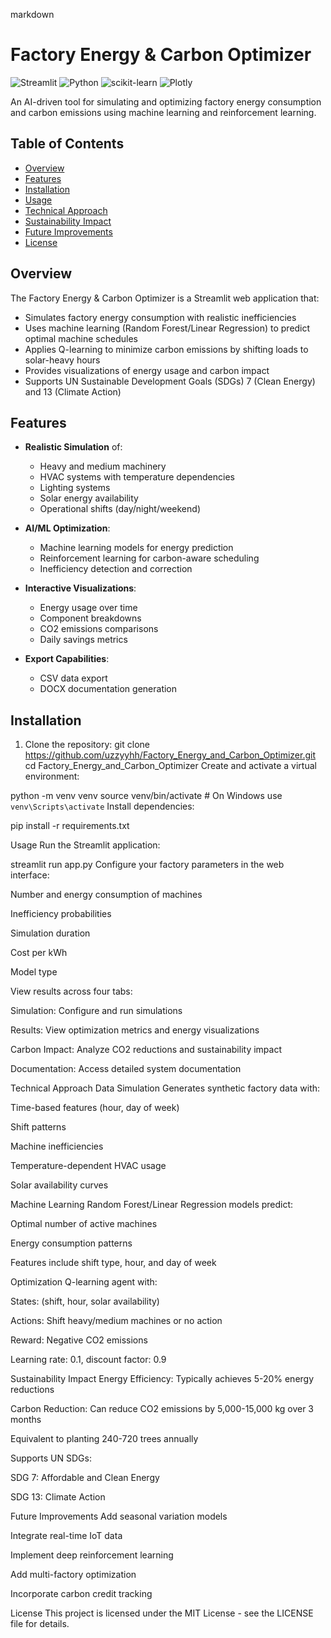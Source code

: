 markdown
# Factory Energy & Carbon Optimizer

![Streamlit](https://img.shields.io/badge/Streamlit-FF4B4B?style=for-the-badge&logo=Streamlit&logoColor=white)
![Python](https://img.shields.io/badge/Python-3776AB?style=for-the-badge&logo=python&logoColor=white)
![scikit-learn](https://img.shields.io/badge/scikit--learn-F7931E?style=for-the-badge&logo=scikit-learn&logoColor=white)
![Plotly](https://img.shields.io/badge/Plotly-3F4F75?style=for-the-badge&logo=plotly&logoColor=white)

An AI-driven tool for simulating and optimizing factory energy consumption and carbon emissions using machine learning and reinforcement learning.

## Table of Contents
- [Overview](#overview)
- [Features](#features)
- [Installation](#installation)
- [Usage](#usage)
- [Technical Approach](#technical-approach)
- [Sustainability Impact](#sustainability-impact)
- [Future Improvements](#future-improvements)
- [License](#license)

## Overview

The Factory Energy & Carbon Optimizer is a Streamlit web application that:
- Simulates factory energy consumption with realistic inefficiencies
- Uses machine learning (Random Forest/Linear Regression) to predict optimal machine schedules
- Applies Q-learning to minimize carbon emissions by shifting loads to solar-heavy hours
- Provides visualizations of energy usage and carbon impact
- Supports UN Sustainable Development Goals (SDGs) 7 (Clean Energy) and 13 (Climate Action)

## Features

- **Realistic Simulation** of:
  - Heavy and medium machinery
  - HVAC systems with temperature dependencies
  - Lighting systems
  - Solar energy availability
  - Operational shifts (day/night/weekend)

- **AI/ML Optimization**:
  - Machine learning models for energy prediction
  - Reinforcement learning for carbon-aware scheduling
  - Inefficiency detection and correction

- **Interactive Visualizations**:
  - Energy usage over time
  - Component breakdowns
  - CO2 emissions comparisons
  - Daily savings metrics

- **Export Capabilities**:
  - CSV data export
  - DOCX documentation generation

## Installation

1. Clone the repository:
git clone https://github.com/uzzyyhh/Factory_Energy_and_Carbon_Optimizer.git
cd Factory_Energy_and_Carbon_Optimizer
Create and activate a virtual environment:

python -m venv venv
source venv/bin/activate  # On Windows use `venv\Scripts\activate`
Install dependencies:

pip install -r requirements.txt

Usage
Run the Streamlit application:

streamlit run app.py
Configure your factory parameters in the web interface:

Number and energy consumption of machines

Inefficiency probabilities

Simulation duration

Cost per kWh

Model type

View results across four tabs:

Simulation: Configure and run simulations

Results: View optimization metrics and energy visualizations

Carbon Impact: Analyze CO2 reductions and sustainability impact

Documentation: Access detailed system documentation

Technical Approach
Data Simulation
Generates synthetic factory data with:

Time-based features (hour, day of week)

Shift patterns

Machine inefficiencies

Temperature-dependent HVAC usage

Solar availability curves

Machine Learning
Random Forest/Linear Regression models predict:

Optimal number of active machines

Energy consumption patterns

Features include shift type, hour, and day of week

Optimization
Q-learning agent with:

States: (shift, hour, solar availability)

Actions: Shift heavy/medium machines or no action

Reward: Negative CO2 emissions

Learning rate: 0.1, discount factor: 0.9

Sustainability Impact
Energy Efficiency: Typically achieves 5-20% energy reductions

Carbon Reduction: Can reduce CO2 emissions by 5,000-15,000 kg over 3 months

Equivalent to planting 240-720 trees annually

Supports UN SDGs:

SDG 7: Affordable and Clean Energy

SDG 13: Climate Action

Future Improvements
Add seasonal variation models

Integrate real-time IoT data

Implement deep reinforcement learning

Add multi-factory optimization

Incorporate carbon credit tracking

License
This project is licensed under the MIT License - see the LICENSE file for details.
